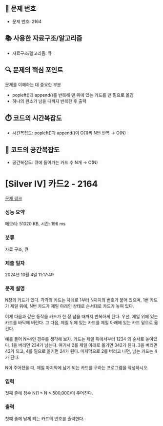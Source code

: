 ## 📌 문제 번호

- 문제 번호: 2164

## 📚 사용한 자료구조/알고리즘

- 자료구조/알고리즘: 큐

## 🔍 문제의 핵심 포인트

문제를 이해하는 데 중요한 부분
-  popleft()과 append()를 반복해 맨 위에 있는 카드를 맨 밑으로 옮김
- 하나의 원소가 남을 때까지 반복한 후 출력

## ⏱️ 코드의 시간복잡도

- 시간복잡도: popleft()과 append()이 O(1)씩 N번 반복 → O(N)

## 🧠 코드의 공간복잡도

- 공간복잡도: 큐에 들어가는 카드 수 N개 → O(N)
  

# [Silver IV] 카드2 - 2164 

[문제 링크](https://www.acmicpc.net/problem/2164) 

### 성능 요약

메모리: 51020 KB, 시간: 196 ms

### 분류

자료 구조, 큐

### 제출 일자

2024년 10월 4일 11:17:49

### 문제 설명

<p>N장의 카드가 있다. 각각의 카드는 차례로 1부터 N까지의 번호가 붙어 있으며, 1번 카드가 제일 위에, N번 카드가 제일 아래인 상태로 순서대로 카드가 놓여 있다.</p>

<p>이제 다음과 같은 동작을 카드가 한 장 남을 때까지 반복하게 된다. 우선, 제일 위에 있는 카드를 바닥에 버린다. 그 다음, 제일 위에 있는 카드를 제일 아래에 있는 카드 밑으로 옮긴다.</p>

<p>예를 들어 N=4인 경우를 생각해 보자. 카드는 제일 위에서부터 1234 의 순서로 놓여있다. 1을 버리면 234가 남는다. 여기서 2를 제일 아래로 옮기면 342가 된다. 3을 버리면 42가 되고, 4를 밑으로 옮기면 24가 된다. 마지막으로 2를 버리고 나면, 남는 카드는 4가 된다.</p>

<p>N이 주어졌을 때, 제일 마지막에 남게 되는 카드를 구하는 프로그램을 작성하시오.</p>

### 입력 

 <p>첫째 줄에 정수 N(1 ≤ N ≤ 500,000)이 주어진다.</p>

### 출력 

 <p>첫째 줄에 남게 되는 카드의 번호를 출력한다.</p>


